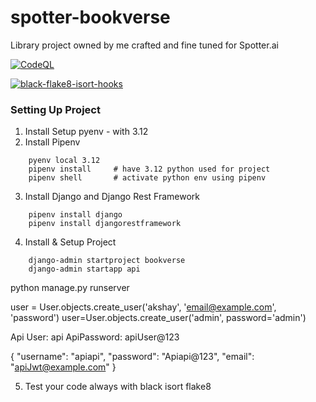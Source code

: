 # spotter-bookverse
Library project owned by me crafted and fine tuned for Spotter.ai


[![CodeQL](https://github.com/sifykarippery/spotter-bookverse/actions/workflows/codeql.yml/badge.svg?branch=main)](https://github.com/sifykarippery/spotter-bookverse/actions/workflows/codeql.yml)

[![black-flake8-isort-hooks](https://github.com/sifykarippery/spotter-bookverse/actions/workflows/black-flake8-isort-hooks.yml/badge.svg)](https://github.com/sifykarippery/spotter-bookverse/actions/workflows/black-flake8-isort-hooks.yml)

### Setting Up Project

1. Install Setup pyenv - with 3.12
2. Install Pipenv

```
    pyenv local 3.12
    pipenv install     # have 3.12 python used for project
    pipenv shell       # activate python env using pipenv

```
3. Install Django and Django Rest Framework

```
    pipenv install django
    pipenv install djangorestframework

```

4. Install & Setup Project

```
    django-admin startproject bookverse
    django-admin startapp api

```


python manage.py runserver

user = User.objects.create_user('akshay', 'email@example.com', 'password')
user=User.objects.create_user('admin', password='admin')

Api User: api
ApiPassword: apiUser@123


{
    "username": "apiapi",
    "password": "Apiapi@123",
    "email": "apiJwt@example.com"
}


5. Test your code always with
black
isort
flake8
